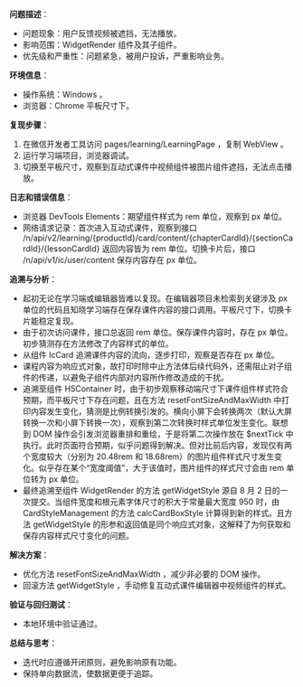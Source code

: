 **问题描述**：

- 问题现象：用户反馈视频被遮挡，无法播放。
- 影响范围：WidgetRender 组件及其子组件。
- 优先级和严重性：问题紧急，被用户投诉，严重影响业务。

**环境信息**：

- 操作系统：Windows 。
- 浏览器：Chrome 平板尺寸下。

**复现步骤**：

1. 在微信开发者工具访问 pages/learning/LearningPage ，复制 WebView 。
2. 运行学习端项目，浏览器调试。
3. 切换至平板尺寸，观察到互动式课件中视频组件被图片组件遮挡，无法点击播放。

**日志和错误信息**：

- 浏览器 DevTools Elements：期望组件样式为 rem 单位，观察到 px 单位。
- 网络请求记录：首次进入互动式课件，观察到接口 /n/api/v2/learning/{productId}/card/content/{chapterCardId}/{sectionCardId}/{lessonCardId} 返回内容皆为 rem 单位。切换卡片后，接口 /n/api/v1/ic/user/content 保存内容存在 px 单位。

**追溯与分析**：

- 起初无论在学习端或编辑器皆难以复现。在编辑器项目未检索到关键涉及 px 单位的代码且知晓学习端存在保存课件内容的接口调用。平板尺寸下，切换卡片能稳定复现。
- 由于初次访问课件，接口总返回 rem 单位。保存课件内容时，存在 px 单位。初步猜测存在方法修改了内容样式的单位。
- 从组件 IcCard 追溯课件内容的流向，逐步打印，观察是否存在 px 单位。
- 课程内容为响应式对象，故打印时除中止方法体后续代码外，还需阻止对子组件的传递，以避免子组件内部对内容所作修改造成的干扰。
- 追溯至组件 H5Container 时，由于初步观察移动端尺寸下课件组件样式符合预期，而平板尺寸下存在问题，且在方法 resetFontSizeAndMaxWidth 中打印内容发生变化，猜测是比例转换引发的。横向小屏下会转换两次（默认大屏转换一次和小屏下转换一次），观察到第二次转换时样式单位发生变化。联想到 DOM 操作会引发浏览器重排和重绘，于是将第二次操作放在 $nextTick 中执行。此时页面符合预期，似乎问题得到解决。但对比前后内容，发现仅有两个宽度较大（分别为 20.48rem 和 18.68rem）的图片组件样式尺寸发生变化。似乎存在某个“宽度阈值”，大于该值时，图片组件的样式尺寸会由 rem 单位转为 px 单位。
- 最终追溯至组件 WidgetRender 的方法 getWidgetStyle 源自 8 月 2 日的一次提交。当组件宽度和根元素字体尺寸的积大于常量最大宽度 950 时，由 CardStyleManagement 的方法 calcCardBoxStyle 计算得到新的样式。且方法 getWidgetStyle 的形参和返回值是同个响应式对象，这解释了为何获取和保存内容样式尺寸变化的问题。

**解决方案**：

- 优化方法 resetFontSizeAndMaxWidth ，减少非必要的 DOM 操作。
- 回滚方法 getWidgetStyle ，手动修复互动式课件编辑器中视频组件的样式。

**验证与回归测试**：

- 本地环境中验证通过。

**总结与思考**：

- 迭代时应遵循开闭原则，避免影响原有功能。
- 保持单向数据流，使数据更便于追踪。
